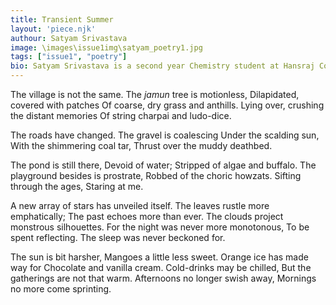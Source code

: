 ```yaml
---
title: Transient Summer
layout: 'piece.njk'
authour: Satyam Srivastava
image: \images\issue1img\satyam_poetry1.jpg
tags: ["issue1", "poetry"]
bio: Satyam Srivastava is a second year Chemistry student at Hansraj College, University of Delhi. Like many of us, he started writing poems for his high-school crush, but after an expected failure there, he moved on to different themes. He is a sports enthusiast and practices air-rifle shooting at amateur level. He also worked as the editor of the Hans-View magazine for election edition and his interests are literature, music, and spirituality. Lately he has also developed a liking for Hollywood movies.
---
```

The village is not the same.
The *jamun* tree is motionless,
Dilapidated, covered with patches 
Of coarse, dry grass and anthills.
Lying over, crushing the distant memories
Of string charpai and ludo-dice.

The roads have changed.
The gravel is coalescing 
Under the scalding sun,
With the shimmering coal tar,
Thrust over the muddy deathbed. 

The pond is still there,
Devoid of water;
Stripped of algae and buffalo.
The playground besides is prostrate,
Robbed of the choric howzats.
Sifting through the ages,
Staring at me.
 
A new array of stars has unveiled itself.
The leaves rustle more emphatically;
The past echoes more than ever.
The clouds project monstrous silhouettes.
For the night was never more monotonous,
To be spent reflecting.
The sleep was never beckoned for.

The sun is bit harsher,
Mangoes a little less sweet.
Orange ice has made way for
Chocolate and vanilla cream.
Cold-drinks may be chilled,
But the gatherings are not that warm.
Afternoons no longer swish away,
Mornings no more come sprinting.